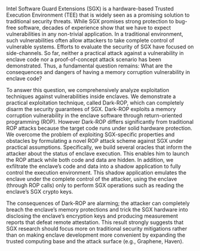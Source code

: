 Intel Software Guard Extensions (SGX) is a hardware-based Trusted Execution Environment (TEE) that is widely seen as a promising solution to traditional security threats. While SGX promises strong protection to bug-free software, decades of experience show that we have to expect vulnerabilities in any non-trivial application. In a traditional environment, such vulnerabilities often allow attackers to take complete control of vulnerable systems. Efforts to evaluate the security of SGX have focused on side-channels. So far, neither a practical attack against a vulnerability in enclave code nor a proof-of-concept attack scenario has been demonstrated. Thus, a fundamental question remains: What are the consequences and dangers of having a memory corruption vulnerability in enclave code?

To answer this question, we comprehensively analyze exploitation techniques against vulnerabilities inside enclaves. We demonstrate a practical exploitation technique, called Dark-ROP, which can completely disarm the security guarantees of SGX. Dark-ROP exploits a memory corruption vulnerability in the enclave software through return-oriented programming (ROP). However Dark-ROP differs significantly from traditional ROP attacks because the target code runs under solid hardware protection. We overcome the problem of exploiting SGX-specific properties and obstacles by formulating a novel ROP attack scheme against SGX under practical assumptions. Specifically, we build several oracles that inform the attacker about the status of enclave execution. This enables him to launch the ROP attack while both code and data are hidden. In addition, we exfiltrate the enclave’s code and data into a shadow application to fully control the execution environment. This shadow application emulates the enclave under the complete control of the attacker, using the enclave (through ROP calls) only to perform SGX operations such as reading the enclave’s SGX crypto keys.

The consequences of Dark-ROP are alarming; the attacker can completely breach the enclave’s memory protections and trick the SGX hardware into disclosing the enclave’s encryption keys and producing measurement reports that defeat remote attestation. This result strongly suggests that SGX research should focus more on traditional security mitigations rather than on making enclave development more convenient by expanding the trusted computing base and the attack surface (e.g., Graphene, Haven).
